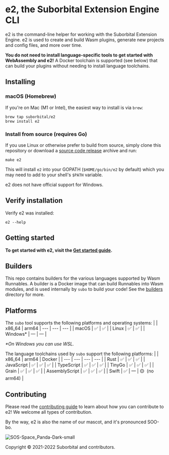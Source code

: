 # e2, the Suborbital Extension Engine CLI

e2 is the command-line helper for working with the Suborbital Extension Engine. e2 is used to create and build Wasm plugins, generate new projects and config files, and more over time.

**You do not need to install language-specific tools to get started with WebAssembly and e2!** A Docker toolchain is supported (see below) that can build your plugins without needing to install language toolchains.

## Installing
### macOS (Homebrew)
If you're on Mac (M1 or Intel), the easiest way to install is via `brew`:
```
brew tap suborbital/e2
brew install e2
```

### Install from source (requires Go)
If you use Linux or otherwise prefer to build from source, simply clone this repository or download a [source code release](https://github.com/suborbital/e2core/releases/latest) archive and run:
```
make e2
```
This will install `e2` into your GOPATH (`$HOME/go/bin/e2` by default) which you may need to add to your shell's `$PATH` variable.

e2 does not have official support for Windows.

## Verify installation
Verify e2 was installed:
```
e2 --help
```


## Getting started
**To get started with e2, visit the [Get started guide](./docs/get-started.md).**

## Builders
This repo contains builders for the various languages supported by Wasm Runnables. A builder is a Docker image that can build Runnables into Wasm modules, and is used internally by `subo` to build your code! See the [builders](./builder/docker) directory for more.

## Platforms
The `subo` tool supports the following platforms and operating systems:
|  | x86_64 | arm64
| --- | --- | --- |
| macOS | ✅ | ✅ |
| Linux | ✅ | ✅ |
| Windows* | — | — |

_*On Windows you can use WSL._
 
The language toolchains used by `subo` support the following platforms:
| | x86_64 | arm64 | Docker |
| --- | --- | --- | --- |
| Rust | ✅ | ✅ | ✅ |
| JavaScript | ✅ | ✅ | ✅ |
| TypeScript | ✅ | ✅ | ✅ |
| TinyGo | ✅ | ✅ | ✅ |
| Grain | ✅ | ✅ | ✅ |
| AssemblyScript | ✅ | ✅ | ✅ |
| Swift | ✅ | — | 🟡 &nbsp;(no arm64) |

## Contributing

Please read the [contributing guide](./CONTRIBUTING.md) to learn about how you can contribute to e2! We welcome all types of contribution.

By the way, e2 is also the name of our mascot, and it's pronounced SOO-bo.

![SOS-Space_Panda-Dark-small](https://user-images.githubusercontent.com/5942370/129103528-8b013445-a8a2-44bb-8b39-65d912a66767.png)

Copyright © 2021-2022 Suborbital and contributors.
